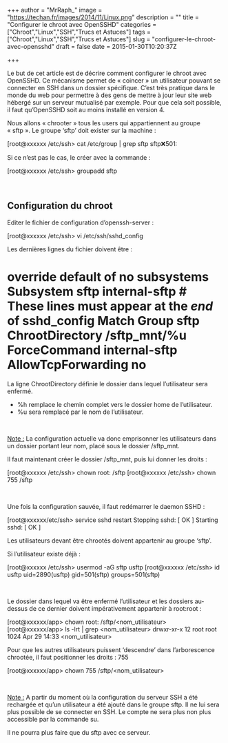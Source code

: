 +++
author = "MrRaph_"
image = "https://techan.fr/images/2014/11/Linux.png"
description = ""
title = "Configurer le chroot avec OpenSSHD"
categories = ["Chroot","Linux","SSH","Trucs et Astuces"]
tags = ["Chroot","Linux","SSH","Trucs et Astuces"]
slug = "configurer-le-chroot-avec-opensshd"
draft = false
date = 2015-01-30T10:20:37Z

+++


Le but de cet article est de décrire comment configurer le chroot avec OpenSSHD. Ce mécanisme permet de « coincer » un utilisateur pouvant se connecter en SSH dans un dossier spécifique. C’est très pratique dans le monde du web pour permettre à des gens de mettre à jour leur site web hébergé sur un serveur mutualisé par exemple. Pour que cela soit possible, il faut qu’OpenSSHD soit au moins installé en version 4.  
  
 Nous allons « chrooter » tous les users qui appartiennent au groupe « sftp ». Le groupe ‘sftp’ doit exister sur la machine :

[root@xxxxxx /etc/ssh> cat /etc/group | grep sftp sftp:x:501:

Si ce n’est pas le cas, le créer avec la commande :

[root@xxxxxx /etc/ssh> groupadd sftp

 


## Configuration du chroot

Editer le fichier de configuration d’openssh-server :

[root@xxxxxx /etc/ssh> vi /etc/ssh/sshd_config

Les dernières lignes du fichier doivent être :

# override default of no subsystems Subsystem sftp internal-sftp # These lines must appear at the *end* of sshd_config Match Group sftp ChrootDirectory /sftp_mnt/%u ForceCommand internal-sftp AllowTcpForwarding no

La ligne ChrootDirectory définie le dossier dans lequel l’utilisateur sera enfermé.

- %h remplace le chemin complet vers le dossier home de l’utilisateur.
- %u sera remplacé par le nom de l’utilisateur.

 

<span style="text-decoration: underline;">Note :</span> La configuration actuelle va donc emprisonner les utilisateurs dans un dossier portant leur nom, placé sous le dossier /sftp_mnt.

Il faut maintenant créer le dossier /sftp_mnt, puis lui donner les droits :

[root@xxxxxx /etc/ssh> chown root: /sftp [root@xxxxxx /etc/ssh> chown 755 /sftp

 

Une fois la configuration sauvée, il faut redémarrer le daemon SSHD :

[root@xxxxxx/etc/ssh> service sshd restart Stopping sshd: [ OK ] Starting sshd: [ OK ]

Les utilisateurs devant être chrootés doivent appartenir au groupe ‘sftp’.

Si l’utilisateur existe déjà :

[root@xxxxxx /etc/ssh> usermod -aG sftp usftp [root@xxxxxx /etc/ssh> id usftp uid=2890(usftp) gid=501(sftp) groups=501(sftp)

 

Le dossier dans lequel va être enfermé l’utilisateur et les dossiers au-dessus de ce dernier doivent impérativement appartenir à root:root :

[root@xxxxxx/app> chown root: /sftp/<nom_utilisateur> [root@xxxxxx/app> ls -lrt | grep <nom_utilisateur> drwxr-xr-x 12 root root 1024 Apr 29 14:33 <nom_utilisateur>

Pour que les autres utilisateurs puissent ‘descendre’ dans l’arborescence chrootée, il faut positionner les droits : 755

[root@xxxxxx/app> chown 755 /sftp/<nom_utilisateur>

 

<span style="text-decoration: underline;">Note :</span> A partir du moment où la configuration du serveur SSH a été rechargée et qu’un utilisateur a été ajouté dans le groupe sftp. Il ne lui sera plus possible de se connecter en SSH. Le compte ne sera plus non plus accessible par la commande su.

Il ne pourra plus faire que du sftp avec ce serveur.

 


